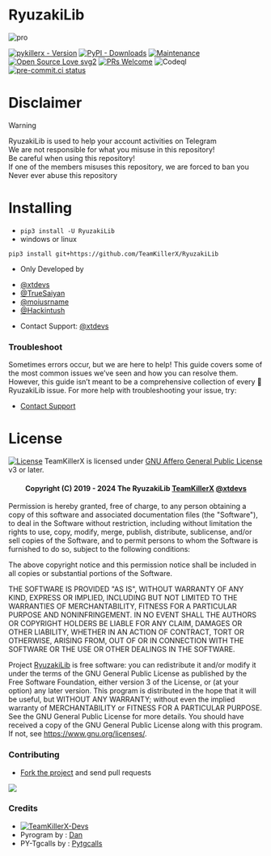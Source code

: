 # RyuzakiLib

![pro](https://github.com/TeamKillerX/RyuzakiLib/assets/90479255/dfa2f321-9b36-4045-a321-bcfdd4366514)

[![pykillerx - Version](https://img.shields.io/pypi/v/RyuzakiLib?style=round)](https://pypi.org/project/RyuzakiLib)
[![PyPI - Downloads](https://img.shields.io/pypi/dm/RyuzakiLib?label=DOWNLOADS&style=round)](https://pypi.org/project/RyuzakiLib)
[![Maintenance](https://img.shields.io/badge/Maintained%3F-yes-green.svg)](https://github.com/TeamKillerX/RyuzakiLib/graphs/commit-activity)
[![Open Source Love svg2](https://badges.frapsoft.com/os/v2/open-source.svg?v=103)](https://github.com/TeamKillerX/RyuzakiLib)
[![PRs Welcome](https://img.shields.io/badge/PRs-welcome-brightgreen.svg?style=flat-square)](https://makeapullrequest.com)
![Codeql](https://github.com/TeamKillerX/RyuzakiLib/actions/workflows/codeql.yml/badge.svg)
[![pre-commit.ci status](https://results.pre-commit.ci/badge/github/TeamKillerX/RyuzakiLib/dev.svg)](https://results.pre-commit.ci/latest/github/TeamKillerX/RyuzakiLib/dev)

# Disclaimer
> [!WARNING]
> RyuzakiLib is used to help your account activities on Telegram<br>We are not responsible for what you misuse in this repository!<br>Be careful when using this repository!<br>If one of the members misuses this repository, we are forced to ban you<br>Never ever abuse this repository

# Installing
* `pip3 install -U RyuzakiLib`
* windows or linux
```
pip3 install git+https://github.com/TeamKillerX/RyuzakiLib
```

* Only Developed by
- [@xtdevs](https://t.me/xtdevs)
- [@TrueSaiyan](https://t.me/TrueSaiyan)
- [@moiusrname](https://t.me/moiusrname)
- [@Hackintush](https://t.me/Hackintush)

* Contact Support: [@xtdevs](https://t.me/xtdevs)

### Troubleshoot
Sometimes errors occur, but we are here to help! This guide covers some of the most common issues we’ve seen and how you can resolve them. However, this guide isn’t meant to be a comprehensive collection of every 🤗 RyuzakiLib issue. For more help with troubleshooting your issue, try:
* [Contact Support](https://t.me/xtdevs)

# License
[![License](https://www.gnu.org/graphics/agplv3-155x51.png)](LICENSE)
TeamKillerX is licensed under [GNU Affero General Public License](https://www.gnu.org/licenses/agpl-3.0.en.html) v3 or later.

<h4 align="center">Copyright (C) 2019 - 2024 The RyuzakiLib <a href="https://github.com/TeamKillerX">TeamKillerX</a>
<a href="https://t.me/xtdevs">@xtdevs</a>
</h4>

Permission is hereby granted, free of charge, to any person obtaining a copy
of this software and associated documentation files (the "Software"), to deal
in the Software without restriction, including without limitation the rights
to use, copy, modify, merge, publish, distribute, sublicense, and/or sell
copies of the Software, and to permit persons to whom the Software is
furnished to do so, subject to the following conditions:

The above copyright notice and this permission notice shall be included in all
copies or substantial portions of the Software.

THE SOFTWARE IS PROVIDED "AS IS", WITHOUT WARRANTY OF ANY KIND, EXPRESS OR
IMPLIED, INCLUDING BUT NOT LIMITED TO THE WARRANTIES OF MERCHANTABILITY,
FITNESS FOR A PARTICULAR PURPOSE AND NONINFRINGEMENT. IN NO EVENT SHALL THE
AUTHORS OR COPYRIGHT HOLDERS BE LIABLE FOR ANY CLAIM, DAMAGES OR OTHER
LIABILITY, WHETHER IN AN ACTION OF CONTRACT, TORT OR OTHERWISE, ARISING FROM,
OUT OF OR IN CONNECTION WITH THE SOFTWARE OR THE USE OR OTHER DEALINGS IN THE
SOFTWARE.

Project [RyuzakiLib](https://github.com/TeamKillerX/) is free software: you can redistribute it and/or modify
it under the terms of the GNU General Public License as published by
the Free Software Foundation, either version 3 of the License, or
(at your option) any later version.
This program is distributed in the hope that it will be useful,
but WITHOUT ANY WARRANTY; without even the implied warranty of
MERCHANTABILITY or FITNESS FOR A PARTICULAR PURPOSE.  See the
GNU General Public License for more details.
You should have received a copy of the GNU General Public License
along with this program. If not, see <https://www.gnu.org/licenses/>.

### Contributing
* [Fork the project](https://github.com/TeamKillerX/RyuzakiLib) and send pull requests

<a href="https://github.com/TeamKillerX/RyuzakiLib/graphs/contributors">
  <img src="https://contrib.rocks/image?repo=TeamKillerX/RyuzakiLib" />
</a>

### Credits
* [![TeamKillerX-Devs](https://img.shields.io/static/v1?label=TeamkillerX&message=devs&color=critical)](https://t.me/xtdevs)
* Pyrogram by : [Dan](https://github.com/pyrogram/pyrogram)
* PY-Tgcalls by : [Pytgcalls](https://github.com/pytgcalls/pytgcalls)
